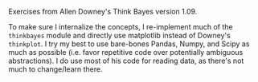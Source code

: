 Exercises from Allen Downey's Think Bayes version 1.09.

To make sure I internalize the concepts, I re-implement much of the `thinkbayes` module and directly use matplotlib instead of Downey's `thinkplot`. I try my best to use bare-bones Pandas, Numpy, and Scipy as much as possible (i.e. favor repetitive code over potentially ambiguous abstractions). I do use most of his code for reading data, as there's not much to change/learn there.